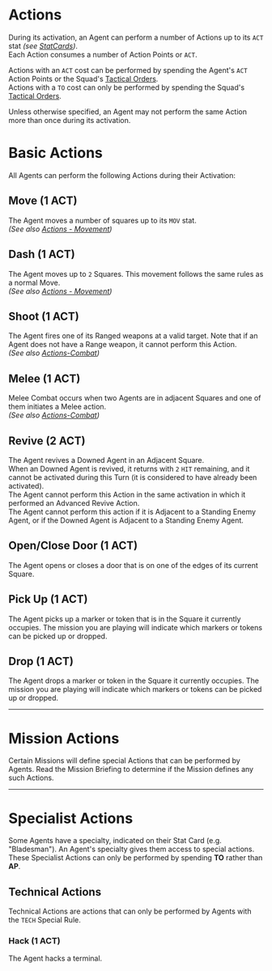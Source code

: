 # Actions

During its activation, an Agent can perform a number of Actions up to its `ACT` stat *(see [StatCards](../2.Squads/1.StatCards.md))*.  
Each Action consumes a number of Action Points or `ACT`.

Actions with an `ACT` cost can be performed by spending the Agent's `ACT` Action Points or the Squad's [Tactical Orders](../1.Introduction/2.Basics.md#tactical-orders).  
Actions with a `TO` cost can only be performed by spending the Squad's [Tactical Orders](../1.Introduction/2.Basics.md#tactical-orders).

Unless otherwise specified, an Agent may not perform the same Action more than once during its activation.

# Basic Actions

All Agents can perform the following Actions during their Activation:

## Move (1 ACT)

The Agent moves a number of squares up to its `MOV` stat.  
*(See also [Actions - Movement](./2.Movement.md))*

## Dash (1 ACT)

The Agent moves up to `2` Squares. This movement follows the same rules as a normal Move.  
*(See also [Actions - Movement](./2.Movement.md))*

## Shoot (1 ACT)

The Agent fires one of its Ranged weapons at a valid target. Note that if an Agent does not have a Range weapon, it cannot perform this Action.  
*(See also [Actions-Combat](./3.Combat.md))*

## Melee (1 ACT)

Melee Combat occurs when two Agents are in adjacent Squares and one of them initiates a Melee action.  
*(See also [Actions-Combat](./4.Combat.md))*

## Revive (2 ACT)
The Agent revives a Downed Agent in an Adjacent Square.  
When an Downed Agent is revived, it returns with `2` `HIT` remaining, and it cannot be activated during this Turn (it is considered to have already been activated).  
The Agent cannot perform this Action in the same activation in which it performed an Advanced Revive Action.  
The Agent cannot perform this action if it is Adjacent to a Standing Enemy Agent, or if the Downed Agent is Adjacent to a Standing Enemy Agent.

## Open/Close Door (1 ACT)

The Agent opens or closes a door that is on one of the edges of its current Square.

## Pick Up (1 ACT)

The Agent picks up a marker or token that is in the Square it currently occupies. The mission you are playing will indicate which markers or tokens can be picked up or dropped.

## Drop (1 ACT)

The Agent drops a marker or token in the Square it currently occupies. The mission you are playing will indicate which markers or tokens can be picked up or dropped.

-----

# Mission Actions

Certain Missions will define special Actions that can be performed by Agents. Read the Mission Briefing to determine if the Mission defines any such Actions.

---

# Specialist Actions

Some Agents have a specialty, indicated on their Stat Card (e.g. "Bladesman"). An Agent's specialty gives them access to special actions. These Specialist Actions can only be performed by spending **TO** rather than **AP**.

## Technical Actions

Technical Actions are actions that can only be performed by Agents with the `TECH` Special Rule.

### Hack (1 ACT)

The Agent hacks a terminal.
